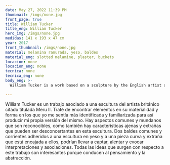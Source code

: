```yaml
---
date: May 27, 2022 11:39 PM
thumbnail: /imgs/none.jpg
front_page: true
title: William Tucker
title_eng: William Tucker
hero_img: /imgs/none.jpg
medidas: 141 x 193 x 47 cm
year: 2017
front_thumbnail: /imgs/none.jpg
material: melanina ranurada, yeso, baldes
material_eng: slotted melamine, plaster, buckets
locacion: none
locacion_eng: none
tecnica: none
tecnica_eng: none
body_eng: >-
  William Tucker is a work based on a sculpture by the English artist aforementioned titled Meru II (1964.) I tried to look for elements in its materiality and form that I felt most identified and related to so that I could produce my own version of it.  There are common and mundane features that are recognizable, as there are foreign and bizarre aspects that can be puzzling in this sculpture.  A common bucket attached to a plaster sculpture with a curved and strange melamine object that is fitted to it might engage, encourage and evoke interpretation and associations.  All of the ideas that come to mind observing this work are intriguing because they lead to thinking and abstraction.

---
```

William Tucker es un trabajo asociado a una escultura del artista británico citado titulada Meru II.  Traté de encontrar elementos en su materialidad y forma en los que yo me sentía más identificada y familiarizada para así producir mi propia versión del mismo.  Hay aspectos comunes y mundanos que son reconocibles, como también hay características ajenas y extrañas que pueden ser desconcertantes en esta escultura.  Dos baldes comunes y corrientes adheridos a una escultura en yeso y a una pieza curva y extraña que está encajada a ellos, podrían llevar a captar, alentar y evocar interpretaciones y asociaciones.  Todas las ideas que surgen con respecto a este trabajo son interesantes porque conducen al pensamiento y la abstracción.
